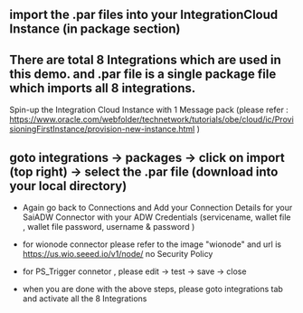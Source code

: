 ## import the .par  files into your IntegrationCloud Instance (in package section)

## There are total 8 Integrations which are used in this demo. and  .par file is a single package file which imports all 8 integrations.


Spin-up the Integration Cloud Instance with 1 Message pack 
(please refer : https://www.oracle.com/webfolder/technetwork/tutorials/obe/cloud/ic/ProvisioningFirstInstance/provision-new-instance.html )

## goto integrations -> packages -> click on import (top right) -> select the .par file (download into your local directory)

- Again go back to Connections and Add your Connection Details for your SaiADW Connector with your ADW Credentials (servicename, wallet file , wallet file password, username & password )

- for wionode connector please refer to the image "wionode" and url is https://us.wio.seeed.io/v1/node/  no Security Policy 

- for PS_Trigger connetor , please edit -> test -> save -> close

- when you are done with the above steps, please goto integrations tab and activate all the 8 Integrations
